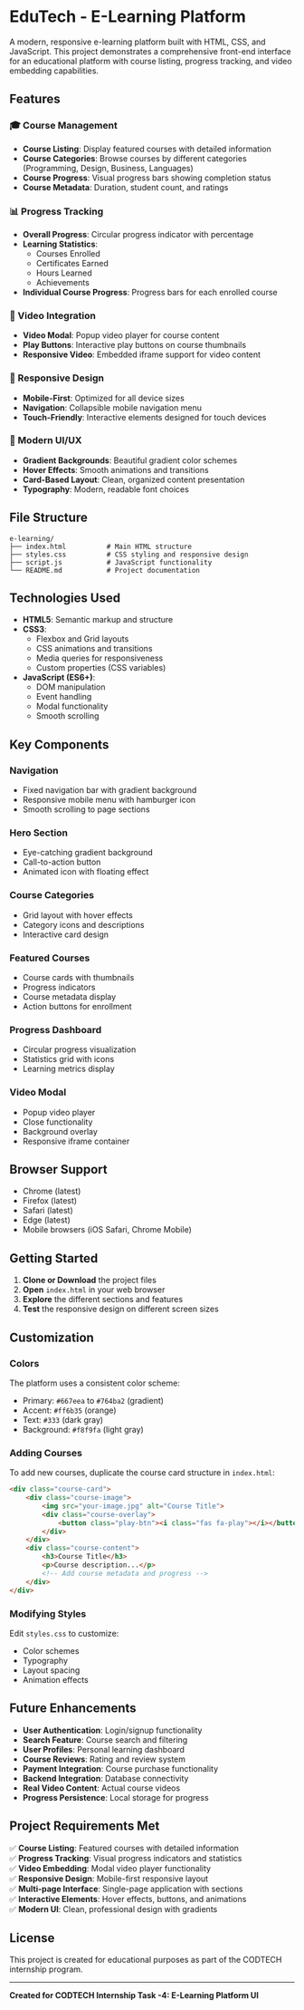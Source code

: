 # EduTech - E-Learning Platform

A modern, responsive e-learning platform built with HTML, CSS, and JavaScript. This project demonstrates a comprehensive front-end interface for an educational platform with course listing, progress tracking, and video embedding capabilities.

## Features

### 🎓 Course Management
- **Course Listing**: Display featured courses with detailed information
- **Course Categories**: Browse courses by different categories (Programming, Design, Business, Languages)
- **Course Progress**: Visual progress bars showing completion status
- **Course Metadata**: Duration, student count, and ratings

### 📊 Progress Tracking
- **Overall Progress**: Circular progress indicator with percentage
- **Learning Statistics**: 
  - Courses Enrolled
  - Certificates Earned
  - Hours Learned
  - Achievements
- **Individual Course Progress**: Progress bars for each enrolled course

### 🎥 Video Integration
- **Video Modal**: Popup video player for course content
- **Play Buttons**: Interactive play buttons on course thumbnails
- **Responsive Video**: Embedded iframe support for video content

### 📱 Responsive Design
- **Mobile-First**: Optimized for all device sizes
- **Navigation**: Collapsible mobile navigation menu
- **Touch-Friendly**: Interactive elements designed for touch devices

### 🎨 Modern UI/UX
- **Gradient Backgrounds**: Beautiful gradient color schemes
- **Hover Effects**: Smooth animations and transitions
- **Card-Based Layout**: Clean, organized content presentation
- **Typography**: Modern, readable font choices

## File Structure

```
e-learning/
├── index.html          # Main HTML structure
├── styles.css          # CSS styling and responsive design
├── script.js           # JavaScript functionality
└── README.md           # Project documentation
```

## Technologies Used

- **HTML5**: Semantic markup and structure
- **CSS3**: 
  - Flexbox and Grid layouts
  - CSS animations and transitions
  - Media queries for responsiveness
  - Custom properties (CSS variables)
- **JavaScript (ES6+)**:
  - DOM manipulation
  - Event handling
  - Modal functionality
  - Smooth scrolling

## Key Components

### Navigation
- Fixed navigation bar with gradient background
- Responsive mobile menu with hamburger icon
- Smooth scrolling to page sections

### Hero Section
- Eye-catching gradient background
- Call-to-action button
- Animated icon with floating effect

### Course Categories
- Grid layout with hover effects
- Category icons and descriptions
- Interactive card design

### Featured Courses
- Course cards with thumbnails
- Progress indicators
- Course metadata display
- Action buttons for enrollment

### Progress Dashboard
- Circular progress visualization
- Statistics grid with icons
- Learning metrics display

### Video Modal
- Popup video player
- Close functionality
- Background overlay
- Responsive iframe container

## Browser Support

- Chrome (latest)
- Firefox (latest)
- Safari (latest)
- Edge (latest)
- Mobile browsers (iOS Safari, Chrome Mobile)

## Getting Started

1. **Clone or Download** the project files
2. **Open** `index.html` in your web browser
3. **Explore** the different sections and features
4. **Test** the responsive design on different screen sizes

## Customization

### Colors
The platform uses a consistent color scheme:
- Primary: `#667eea` to `#764ba2` (gradient)
- Accent: `#ff6b35` (orange)
- Text: `#333` (dark gray)
- Background: `#f8f9fa` (light gray)

### Adding Courses
To add new courses, duplicate the course card structure in `index.html`:
```html
<div class="course-card">
    <div class="course-image">
        <img src="your-image.jpg" alt="Course Title">
        <div class="course-overlay">
            <button class="play-btn"><i class="fas fa-play"></i></button>
        </div>
    </div>
    <div class="course-content">
        <h3>Course Title</h3>
        <p>Course description...</p>
        <!-- Add course metadata and progress -->
    </div>
</div>
```

### Modifying Styles
Edit `styles.css` to customize:
- Color schemes
- Typography
- Layout spacing
- Animation effects

## Future Enhancements

- **User Authentication**: Login/signup functionality
- **Search Feature**: Course search and filtering
- **User Profiles**: Personal learning dashboard
- **Course Reviews**: Rating and review system
- **Payment Integration**: Course purchase functionality
- **Backend Integration**: Database connectivity
- **Real Video Content**: Actual course videos
- **Progress Persistence**: Local storage for progress

## Project Requirements Met

✅ **Course Listing**: Featured courses with detailed information  
✅ **Progress Tracking**: Visual progress indicators and statistics  
✅ **Video Embedding**: Modal video player functionality  
✅ **Responsive Design**: Mobile-first responsive layout  
✅ **Multi-page Interface**: Single-page application with sections  
✅ **Interactive Elements**: Hover effects, buttons, and animations  
✅ **Modern UI**: Clean, professional design with gradients  

## License

This project is created for educational purposes as part of the CODTECH internship program.

---

**Created for CODTECH Internship Task -4: E-Learning Platform UI**
